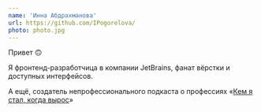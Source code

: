 ```yaml
---
name: 'Инна Абдрахманова'
url: https://github.com/IPogorelova/
photo: photo.jpg
---
```


Привет 🙃

Я фронтенд-разработчица в компании JetBrains, фанат вёрстки и доступных интерфейсов.

А ещё, создатель непрофессионального подкаста о профессиях «[Кем я стал, когда вырос](https://kemstalkogdavyros.mave.digital/)»
